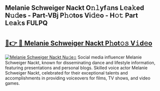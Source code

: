 ## Melanie Schweiger Nackt O𝚗𝚕yf𝚊ns L𝚎a𝚔ed N𝚞𝚍es - Part-VBj P𝚑𝚘tos Vi𝚍𝚎o - H𝚘𝚝 Part L𝚎a𝚔s FULPQ

# <h2><a href="http://kf4wveo.oniu.top/?m=Melanie+Schweiger+Nackt">🔗👉 🔴 Melanie Schweiger Nackt P𝚑ot𝚘𝚜 V𝚒d𝚎o</a></h2>

[![Melanie Schweiger Nackt Nu𝚍e𝚜](https://i.imgur.com/0qMVB7G.gif)](http://kf4wveo.oniu.top/?m=Melanie+Schweiger+Nackt)
Social media influencer Melanie Schweiger Nackt, known for disseminating dance and lifestyle information, featuring presentations and personal blogs. Skilled voice actor Melanie Schweiger Nackt, celebrated for their exceptional talents and accomplishments in providing voiceovers for films, TV shows, and video games.  

